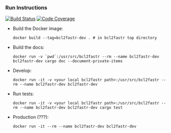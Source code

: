 ### Run Instructions

[![Build Status](https://travis-ci.org/czbiohub/bcl2fastr.svg?branch=master)](https://travis-ci.org/czbiohub/bcl2fastr)
[![Code Coverage](https://codecov.io/gh/czbiohub/bcl2fastr/branch/master/graph/badge.svg)](https://codecov.io/gh/czbiohub/bcl2fastr)

 - Build the Docker image:

   `docker build --tag=bcl2fastr-dev . # in bcl2fastr top directory`

 - Build the docs:

   ```docker run -v `pwd`:/usr/src/bcl2fastr --rm --name bcl2fastr-dev bcl2fastr-dev cargo doc --document-private-items```

 - Develop:

   `docker run -it -v <your local bcl2fastr path>:/usr/src/bcl2fastr --rm --name bcl2fastr-dev bcl2fastr-dev`

 - Run tests:

   `docker run -it -v <your local bcl2fastr path>:/usr/src/bcl2fastr --rm --name bcl2fastr-dev bcl2fastr-dev cargo test`

 - Production (???):

   `docker run -it --rm --name bcl2fastr-dev bcl2fastr-dev`
